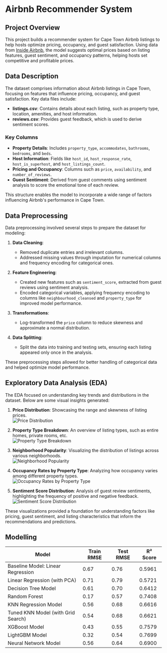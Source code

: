 # Airbnb Recommender System

## Project Overview

This project builds a recommender system for Cape Town Airbnb listings to help hosts optimize pricing, occupancy, and guest satisfaction. Using data from [Inside Airbnb](https://insideairbnb.com/get-the-data/), the model suggests optimal prices based on listing features, guest sentiment, and occupancy patterns, helping hosts set competitive and profitable prices.

## Data Description

The dataset comprises information about Airbnb listings in Cape Town, focusing on features that influence pricing, occupancy, and guest satisfaction. Key data files include:

- **listings.csv**: Contains details about each listing, such as property type, location, amenities, and host information.
- **reviews.csv**: Provides guest feedback, which is used to derive sentiment scores.

### Key Columns

- **Property Details**: Includes `property_type`, `accommodates`, `bathrooms`, `bedrooms`, and `beds`.
- **Host Information**: Fields like `host_id`, `host_response_rate`, `host_is_superhost`, and `host_listings_count`.
- **Pricing and Occupancy**: Columns such as `price`, `availability`, and `number_of_reviews`.
- **Guest Sentiment**: Derived from guest comments using sentiment analysis to score the emotional tone of each review.
  
This structure enables the model to incorporate a wide range of factors influencing Airbnb's performance in Cape Town.

## Data Preprocessing

Data preprocessing involved several steps to prepare the dataset for modeling:

1. **Data Cleaning**:
   - Removed duplicate entries and irrelevant columns.
   - Addressed missing values through imputation for numerical columns and frequency encoding for categorical ones.

2. **Feature Engineering**:
   - Created new features such as `sentiment_score`, extracted from guest reviews using sentiment analysis.
   - Encoded categorical variables, applying frequency encoding to columns like `neighbourhood_cleansed` and `property_type` for improved model performance.

3. **Transformations**:
   - Log-transformed the `price` column to reduce skewness and approximate a normal distribution.

4. **Data Splitting**:
   - Split the data into training and testing sets, ensuring each listing appeared only once in the analysis.

These preprocessing steps allowed for better handling of categorical data and helped optimize model performance.

## Exploratory Data Analysis (EDA)

The EDA focused on understanding key trends and distributions in the dataset. Below are some visual insights generated:

1. **Price Distribution**: Showcasing the range and skewness of listing prices.  
   ![Price Distribution]([path/to/Price-distribution.png](https://github.com/PMabwa/airbnb-recommender-system/blob/Festus/images/Price-distribution.png))

2. **Property Type Breakdown**: An overview of listing types, such as entire homes, private rooms, etc.  
   ![Property Type Breakdown]([path/to/Property-type.png"](https://github.com/PMabwa/airbnb-recommender-system/blob/Festus/images/Property-type.png))

3. **Neighborhood Popularity**: Visualizing the distribution of listings across various neighborhoods.  
   ![Neighborhood Popularity]([path/to/Neighborhoods.png"](https://github.com/PMabwa/airbnb-recommender-system/blob/Festus/images/Neighborhoods.png))

4. **Occupancy Rates by Property Type**: Analyzing how occupancy varies among different property types.  
   ![Occupancy Rates by Property Type]([path/to/rating-property.png"](https://github.com/PMabwa/airbnb-recommender-system/blob/Festus/images/rating-property.png))

5. **Sentiment Score Distribution**: Analysis of guest review sentiments, highlighting the frequency of positive and negative feedback.  
   ![Sentiment Score Distribution]([path/to/sentiment-score.png](https://github.com/PMabwa/airbnb-recommender-system/blob/Festus/images/sentiment-score.png))

These visualizations provided a foundation for understanding factors like pricing, guest sentiment, and listing characteristics that inform the recommendations and predictions.

## Modelling

| **Model**                          	| **Train RMSE** 	| **Test RMSE** 	| **R² Score** 	|
|------------------------------------	|----------------	|---------------	|--------------	|
| Baseline Model: Linear Regression  	| 0.67           	| 0.76          	| 0.5961       	|
| Linear Regression (with PCA)       	| 0.71           	| 0.79          	| 0.5721       	|
| Decision Tree Model                	| 0.61           	| 0.70          	| 0.6412       	|
| Random Forest                      	| 0.17           	| 0.57          	| 0.7408       	|
| KNN Regression Model               	| 0.56           	| 0.68          	| 0.6616       	|
| Tuned KNN Model (with Grid Search) 	| 0.54           	| 0.68          	| 0.6621       	|
| XGBoost Model                      	| 0.43           	| 0.55          	| 0.7579       	|
| LightGBM Model                     	| 0.32           	| 0.54          	| 0.7699       	|
| Neural Network Model               	| 0.56           	| 0.64          	| 0.6900       	|